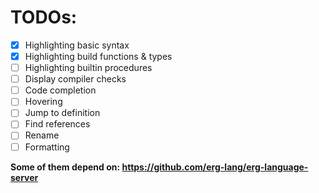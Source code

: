 # TODOs:

- [x] Highlighting basic syntax
- [x] Highlighting build functions & types
- [ ] Highlighting builtin procedures
- [ ] Display compiler checks
- [ ] Code completion
- [ ] Hovering
- [ ] Jump to definition
- [ ] Find references
- [ ] Rename
- [ ] Formatting

**Some of them depend on: https://github.com/erg-lang/erg-language-server**
